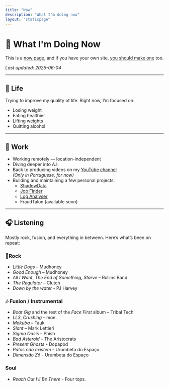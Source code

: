 ```yaml
---
title: "Now"
description: "What I'm doing now"
layout: "staticpage"
---
```


# 📍 What I'm Doing Now

This is a [now page](https://nownownow.com), and if you have your own site, [you should make one](https://nownownow.com) too.

_Last updated: 2025-06-04_

---

## 🧠 Life

Trying to improve my quality of life. Right now, I’m focused on:

- Losing weight  
- Eating healthier  
- Lifting weights  
- Quitting alcohol  

---

## 💼 Work

- Working remotely — location-independent  
- Diving deeper into A.I.  
- Back to producing videos on my [YouTube channel](https://www.youtube.com/@adlermedrado)  
  _(Only in Portuguese, for now)_  
- Building and maintaining a few personal projects:
  - [ShadowData](https://github.com/adlermedrado/ShadowData)
  - [Job Finder](https://github.com/adlermedrado/job_finder)
  - [Log Analyser](https://github.com/spacexnu/log-analyzer)
  - FraudTalon (available soon)

---

## 🎧 Listening

Mostly rock, fusion, and everything in between. Here’s what’s been on repeat:

### 🎸Rock
- *Little Dogs* – Mudhoney  
- *Good Enough* – Mudhoney  
- *All I Want*, *The End of Something*, *Starve* – Rollins Band  
- *The Regulator* – Clutch  
- *Down by the water* - PJ Harvey

### 🎶 Fusion / Instrumental
- *Boat Gig* and the rest of the *Face First* album – Tribal Tech  
- *LL3*, *Crushing* – moe.  
- *Mokuba* – Tauk  
- *Slant* – Mark Lettieri  
- *Sigma Oasis* – Phish  
- *Bad Asteroid* – The Aristocrats  
- *Present Ghosts* - Dopapod
- *Patos não existem* - Urumbeta do Espaço
- *Dimensão Zó* - Urumbeta do Espaço

### Soul
- *Reach Out I'll Be There* - Four tops. 
